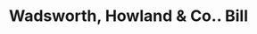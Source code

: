 ---
doi: 10.7916/D8698FJK
date_other: '1880'
date_other_textual: 1880-1889
form: printed ephemera
genre:
- Invoices
name:
- Wadsworth, Howland & Co.
object_in_context_url: https://biggert.cul.columbia.edu/items/view/ave_biggert_00469
subject_hierarchical_geographic:
- Boston, Massachusetts, United States
subject_name:
- Wadsworth, Howland & Co.
title: Wadsworth, Howland & Co.. Bill
sort_title: Wadsworth, Howland & Co.. Bill
call_number: ave_biggert_00469
coordinates:
- 42.35805555555556,-71.06361111111111
pid: ave_biggert_00469
identifiers: ave_biggert_00469
thumbnail: https://derivativo-3.library.columbia.edu/iiif/2/ldpd:344130/full/!256,256/0/native.jpg
permalink: /biggert/ave_biggert_00469/
layout: iiif-image-page
---